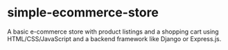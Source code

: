 # simple-ecommerce-store
A basic e-commerce store with product listings and a shopping cart using HTML/CSS/JavaScript and a backend framework like Django or Express.js.
